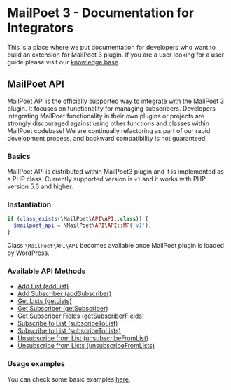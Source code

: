 # MailPoet 3 - Documentation for Integrators

This is a place where we put documentation for developers who want to build an extension for MailPoet 3 plugin.
If you are a user looking for a user guide please visit our [knowledge base](https://kb.mailpoet.com/).

## MailPoet API
MailPoet API is the officially supported way to integrate with  the MailPoet 3 plugin. It focuses on functionality for managing subscribers.
Developers integrating MailPoet functionality in their own plugins or projects are strongly discouraged against using other functions and classes within MailPoet codebase! We are continually refactoring as part of our rapid development process, and backward compatibility is not guaranteed. 

### Basics
MailPoet API is distributed within MailPoet3 plugin and it is implemented as a PHP class.
Currently supported version is `v1` and it works with PHP version 5.6 and higher.

### Instantiation
```php
if (class_exists(\MailPoet\API\API::class)) {
  $mailpoet_api = \MailPoet\API\API::MP('v1');
}
```
Class `\MailPoet\API\API` becomes available once MailPoet plugin is loaded by WordPress.

### Available API Methods
* [Add List (addList)](api_methods/AddList.md)
* [Add Subscriber (addSubscriber)](api_methods/AddSubscriber.md)
* [Get Lists (getLists)](api_methods/GetLists.md)
* [Get Subscriber (getSubscriber)](api_methods/GetSubscriber.md)
* [Get Subscriber Fields (getSubscriberFields)](api_methods/GetSubscriberFields.md)
* [Subscribe to List (subscribeToList)](api_methods/SubscribeToList.md)
* [Subscribe to List (subscribeToLists)](api_methods/SubscribeToLists.md)
* [Unsubscribe from List (unsubscribeFromList)](api_methods/UnsubscribeFromList.md)
* [Unsubscribe from Lists (unsubscribeFromLists)](api_methods/UnsubscribeFromLists.md)

### Usage examples
You can check some basic examples [here](UsageExamples.md).
